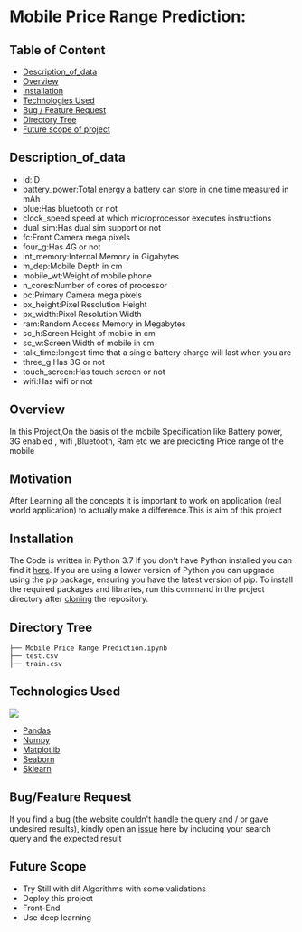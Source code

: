 # Mobile Price Range Prediction: 

## Table of Content
  * [Description_of_data](#Description_of_data)
  * [Overview](#overview)
  * [Installation](#installation)
  * [Technologies Used](#Technologies-Used)
  * [Bug / Feature Request](#bug---feature-request)
  * [Directory Tree](#directory-tree)
  * [Future scope of project](#future-scope)


## Description_of_data

* id:ID
* battery_power:Total energy a battery can store in one time measured in mAh
* blue:Has bluetooth or not
* clock_speed:speed at which microprocessor executes instructions
* dual_sim:Has dual sim support or not
* fc:Front Camera mega pixels
* four_g:Has 4G or not
* int_memory:Internal Memory in Gigabytes
* m_dep:Mobile Depth in cm
* mobile_wt:Weight of mobile phone
* n_cores:Number of cores of processor
* pc:Primary Camera mega pixels
* px_height:Pixel Resolution Height
* px_width:Pixel Resolution Width
* ram:Random Access Memory in Megabytes
* sc_h:Screen Height of mobile in cm
* sc_w:Screen Width of mobile in cm
* talk_time:longest time that a single battery charge will last when you are
* three_g:Has 3G or not
* touch_screen:Has touch screen or not
* wifi:Has wifi or not


## Overview
In this Project,On the basis of the mobile Specification like Battery power, 3G enabled , wifi ,Bluetooth, Ram etc we are predicting Price range of the mobile

## Motivation
After Learning all the concepts it is important to work on application (real world application) to actually make a difference.This is aim of this project

## Installation
The Code is written in Python 3.7 If you don't have Python installed you can find it [here](https://www.python.org/downloads/). If you are using a lower version of Python you can upgrade using the pip package, ensuring you have the latest version of pip. To install the required packages and libraries, run this command in the project directory after [cloning](https://www.howtogeek.com/451360/how-to-clone-a-github-repository/) the repository.

## Directory Tree 
```
├── Mobile Price Range Prediction.ipynb
├── test.csv
├── train.csv

```

## Technologies Used

![](https://forthebadge.com/images/badges/made-with-python.svg)
* [Pandas](https://pandas.pydata.org/)
* [Numpy](https://numpy.org/)
* [Matplotlib](https://matplotlib.org/) 
* [Seaborn](https://seaborn.pydata.org/)
* [Sklearn](https://scikit-learn.org/stable/)
## Bug/Feature Request

If you find a bug (the website couldn't handle the query and / or gave undesired results), kindly open an [issue](https://github.com/Abilashkanagasabai/Mobile-Price-Prediction/issues) here by including your search query and the expected result

## Future Scope

* Try Still with dif  Algorithms with some validations
* Deploy this project
* Front-End 
* Use deep learning 
